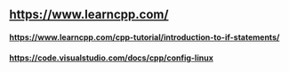 ## https://www.learncpp.com/
#### https://www.learncpp.com/cpp-tutorial/introduction-to-if-statements/
#### https://code.visualstudio.com/docs/cpp/config-linux
